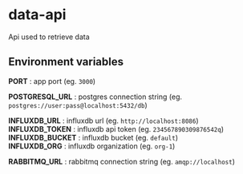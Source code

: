 # data-api
Api used to retrieve data

## Environment variables

 **PORT**            : app port                   (eg. `3000`)

 **POSTGRESQL_URL**  : postgres connection string (eg. `postgres://user:pass@localhost:5432/db`)

 **INFLUXDB_URL**    : influxdb url               (eg. `http://localhost:8086`)\
 **INFLUXDB_TOKEN**  : influxdb api token         (eg. `234567890309876542q`)\
 **INFLUXDB_BUCKET** : influxdb bucket            (eg. `default`)\
 **INFLUXDB_ORG**    : influxdb organization      (eg. `org-1`)
 
 **RABBITMQ_URL**    : rabbitmq connection string (eg. `amqp://localhost`)
